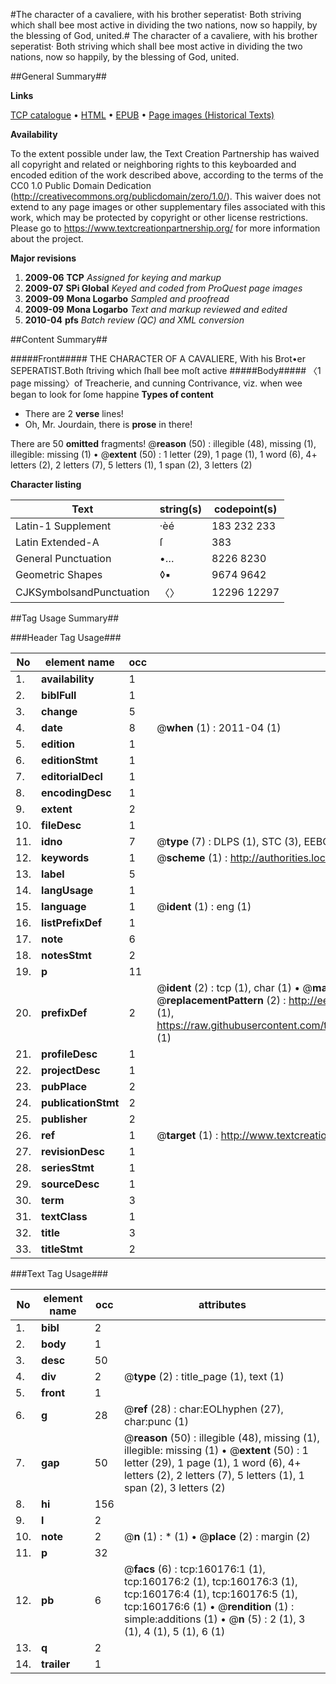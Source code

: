 #The character of a cavaliere, with his brother seperatist· Both striving which shall bee most active in dividing the two nations, now so happily, by the blessing of God, united.#
The character of a cavaliere, with his brother seperatist· Both striving which shall bee most active in dividing the two nations, now so happily, by the blessing of God, united.

##General Summary##

**Links**

[TCP catalogue](http://www.ota.ox.ac.uk/tcp/)  • 
[HTML](http://tei.it.ox.ac.uk/tcp/Texts-HTML/free/A78/A78581.html)  • 
[EPUB](http://tei.it.ox.ac.uk/tcp/Texts-EPUB/free/A78/A78581.epub) • 
[Page images (Historical Texts)](https://historicaltexts.jisc.ac.uk/eebo-99861940e)

**Availability**

To the extent possible under law, the Text Creation Partnership has waived all copyright and related or neighboring rights to this keyboarded and encoded edition of the work described above, according to the terms of the CC0 1.0 Public Domain Dedication (http://creativecommons.org/publicdomain/zero/1.0/). This waiver does not extend to any page images or other supplementary files associated with this work, which may be protected by copyright or other license restrictions. Please go to https://www.textcreationpartnership.org/ for more information about the project.

**Major revisions**

1. __2009-06__ __TCP__ *Assigned for keying and markup*
1. __2009-07__ __SPi Global__ *Keyed and coded from ProQuest page images*
1. __2009-09__ __Mona Logarbo__ *Sampled and proofread*
1. __2009-09__ __Mona Logarbo__ *Text and markup reviewed and edited*
1. __2010-04__ __pfs__ *Batch review (QC) and XML conversion*

##Content Summary##

#####Front#####
THE CHARACTER OF A CAVALIERE, With his Brot•er SEPERATIST.Both ſtriving which ſhall bee moſt active 
#####Body#####
〈1 page missing〉of Treacherie, and cunning Contrivance, viz. when wee began to look for ſome happine
**Types of content**

  * There are 2 **verse** lines!
  * Oh, Mr. Jourdain, there is **prose** in there!

There are 50 **omitted** fragments! 
 @__reason__ (50) : illegible (48), missing (1), illegible: missing (1)  •  @__extent__ (50) : 1 letter (29), 1 page (1), 1 word (6), 4+ letters (2), 2 letters (7), 5 letters (1), 1 span (2), 3 letters (2)

**Character listing**


|Text|string(s)|codepoint(s)|
|---|---|---|
|Latin-1 Supplement|·èé|183 232 233|
|Latin Extended-A|ſ|383|
|General Punctuation|•…|8226 8230|
|Geometric Shapes|◊▪|9674 9642|
|CJKSymbolsandPunctuation|〈〉|12296 12297|

##Tag Usage Summary##

###Header Tag Usage###

|No|element name|occ|attributes|
|---|---|---|---|
|1.|__availability__|1||
|2.|__biblFull__|1||
|3.|__change__|5||
|4.|__date__|8| @__when__ (1) : 2011-04 (1)|
|5.|__edition__|1||
|6.|__editionStmt__|1||
|7.|__editorialDecl__|1||
|8.|__encodingDesc__|1||
|9.|__extent__|2||
|10.|__fileDesc__|1||
|11.|__idno__|7| @__type__ (7) : DLPS (1), STC (3), EEBO-CITATION (1), PROQUEST (1), VID (1)|
|12.|__keywords__|1| @__scheme__ (1) : http://authorities.loc.gov/ (1)|
|13.|__label__|5||
|14.|__langUsage__|1||
|15.|__language__|1| @__ident__ (1) : eng (1)|
|16.|__listPrefixDef__|1||
|17.|__note__|6||
|18.|__notesStmt__|2||
|19.|__p__|11||
|20.|__prefixDef__|2| @__ident__ (2) : tcp (1), char (1)  •  @__matchPattern__ (2) : ([0-9\-]+):([0-9IVX]+) (1), (.+) (1)  •  @__replacementPattern__ (2) : http://eebo.chadwyck.com/downloadtiff?vid=$1&page=$2 (1), https://raw.githubusercontent.com/textcreationpartnership/Texts/master/tcpchars.xml#$1 (1)|
|21.|__profileDesc__|1||
|22.|__projectDesc__|1||
|23.|__pubPlace__|2||
|24.|__publicationStmt__|2||
|25.|__publisher__|2||
|26.|__ref__|1| @__target__ (1) : http://www.textcreationpartnership.org/docs/. (1)|
|27.|__revisionDesc__|1||
|28.|__seriesStmt__|1||
|29.|__sourceDesc__|1||
|30.|__term__|3||
|31.|__textClass__|1||
|32.|__title__|3||
|33.|__titleStmt__|2||


###Text Tag Usage###

|No|element name|occ|attributes|
|---|---|---|---|
|1.|__bibl__|2||
|2.|__body__|1||
|3.|__desc__|50||
|4.|__div__|2| @__type__ (2) : title_page (1), text (1)|
|5.|__front__|1||
|6.|__g__|28| @__ref__ (28) : char:EOLhyphen (27), char:punc (1)|
|7.|__gap__|50| @__reason__ (50) : illegible (48), missing (1), illegible: missing (1)  •  @__extent__ (50) : 1 letter (29), 1 page (1), 1 word (6), 4+ letters (2), 2 letters (7), 5 letters (1), 1 span (2), 3 letters (2)|
|8.|__hi__|156||
|9.|__l__|2||
|10.|__note__|2| @__n__ (1) : * (1)  •  @__place__ (2) : margin (2)|
|11.|__p__|32||
|12.|__pb__|6| @__facs__ (6) : tcp:160176:1 (1), tcp:160176:2 (1), tcp:160176:3 (1), tcp:160176:4 (1), tcp:160176:5 (1), tcp:160176:6 (1)  •  @__rendition__ (1) : simple:additions (1)  •  @__n__ (5) : 2 (1), 3 (1), 4 (1), 5 (1), 6 (1)|
|13.|__q__|2||
|14.|__trailer__|1||
